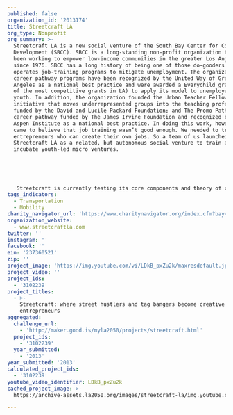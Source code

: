 ```yaml
---
published: false
organization_id: '2013174'
title: Streetcraft LA
org_type: Nonprofit
org_summary: >-
  Streetcraft LA is a new social venture of the South Bay Center for Community
  Development (SBCC). SBCC is a long-standing non-profit organization that has
  been working to empower low-income communities in the greater Los Angeles area
  since 1976. SBCC has a long history of being one of those do-gooders that
  operates job-training programs to mitigate unemployment. The organization’s
  career pathway programs have been recognized by the United Way of Greater Los
  Angeles as a national best practice and were awarded a Everychild grant (one
  of the most competitive grants in LA) to apply its model to unemployed at risk
  youth. In addition, the organization founded the Urban Teacher Fellowship, an
  initiative that moves underrepresented groups into the teaching profession
  funded by the David and Lucile Packard Foundation; and The Promo Pathway, a
  career pathway funded by The James Irvine Foundation and recognized by The
  Aspen Institute as a national best practice. In doing this work, however, we
  came to believe that job training wasn’t good enough. We needed to train
  entrepreneurs who can create their own jobs. So a team of us launched
  Streetcraft LA as a related, but autonomous social venture to train and
  incubate youth-led micro ventures. 
   
   
   
   
   
   Streetcraft is currently testing its core components and theory of change in a proof of concept pilot state funded the James Irvine Foundation. Guided by our board of directors, the focus of this planning stage was to test three assumptions critical to our model: marginalized youth engaged in graffiti culture or other illicit entrepreneur activities have talents that can be re-directed; a process of engagement can be created including partnerships with public systems and community based social networks; and youth’s talents can be monetized and professionalized. Streetcraft has piloted its model with 50 Streetcraft fellows, referred through probation and other community-based networks, who went through a work based contextualized learning experience and developed products for a retail store located on main street, Santa Monica. During this pilot period 100% of participants completed the pilot and 85% percent increased their annual income by 50%.
tags_indicators:
  - Transportation
  - Mobility
charity_navigator_url: 'https://www.charitynavigator.org/index.cfm?bay=search.profile&ein=237360521'
organization_website:
  - www.streetcraftla.com
twitter: ''
instagram: ''
facebook: ''
ein: '237360521'
zip: ''
project_image: 'https://img.youtube.com/vi/LDkB_pxZu2k/maxresdefault.jpg'
project_video: ''
project_ids:
  - '3102239'
project_titles:
  - >-
    Streetcraft: where street hustlers and tag bangers become creative economy
    entrepreneurs
aggregated:
  challenge_url:
    - 'http://maker.good.is/myla2050/projects/streetcraft.html'
  project_ids:
    - '3102239'
  year_submitted:
    - '2013'
year_submitted: '2013'
calculated_project_ids:
  - '3102239'
youtube_video_identifier: LDkB_pxZu2k
cached_project_image: >-
  https://archive-assets.la2050.org/images/streetcraft-la/img.youtube.com/vi/LDkB_pxZu2k/maxresdefault.jpg

---
```

